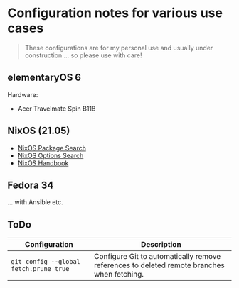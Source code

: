 # Configuration notes for various use cases

> These configurations are for my personal use and usually under construction ... so please use with care!

## elementaryOS 6

Hardware:
- Acer Travelmate Spin B118

## NixOS (21.05)

- [NixOS Package Search](https://search.nixos.org/packages)
- [NixOS Options Search](https://search.nixos.org/options)
- [NixOS Handbook](https://nixos.org/manual/nixos/stable)

## Fedora 34

... with Ansible etc.

## ToDo

Configuration | Description
--- | ---
`git config --global fetch.prune true` | Configure Git to automatically remove references to deleted remote branches when fetching.
